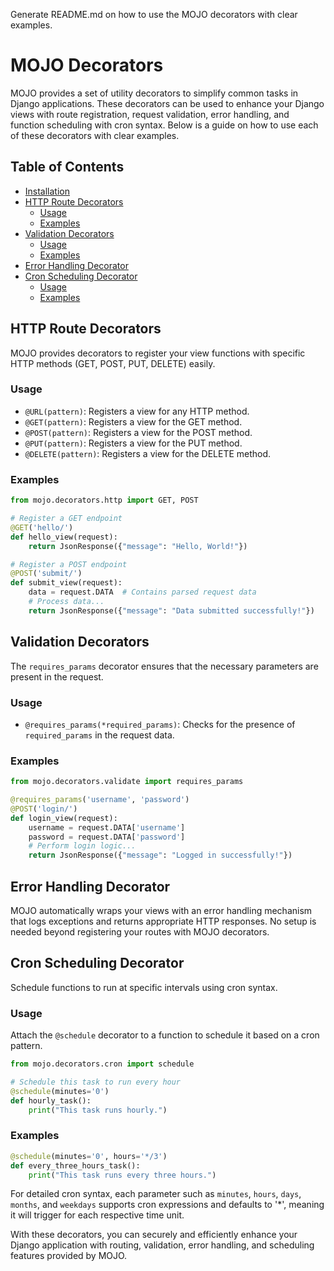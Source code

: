 Generate README.md on how to use the MOJO decorators with clear examples.

# MOJO Decorators

MOJO provides a set of utility decorators to simplify common tasks in Django applications. These decorators can be used to enhance your Django views with route registration, request validation, error handling, and function scheduling with cron syntax. Below is a guide on how to use each of these decorators with clear examples.

## Table of Contents
- [Installation](#installation)
- [HTTP Route Decorators](#http-route-decorators)
  - [Usage](#usage)
  - [Examples](#examples)
- [Validation Decorators](#validation-decorators)
  - [Usage](#usage-1)
  - [Examples](#examples-1)
- [Error Handling Decorator](#error-handling-decorator)
- [Cron Scheduling Decorator](#cron-scheduling-decorator)
  - [Usage](#usage-2)
  - [Examples](#examples-2)


## HTTP Route Decorators

MOJO provides decorators to register your view functions with specific HTTP methods (GET, POST, PUT, DELETE) easily.

### Usage

- `@URL(pattern)`: Registers a view for any HTTP method.
- `@GET(pattern)`: Registers a view for the GET method.
- `@POST(pattern)`: Registers a view for the POST method.
- `@PUT(pattern)`: Registers a view for the PUT method.
- `@DELETE(pattern)`: Registers a view for the DELETE method.

### Examples

```python
from mojo.decorators.http import GET, POST

# Register a GET endpoint
@GET('hello/')
def hello_view(request):
    return JsonResponse({"message": "Hello, World!"})

# Register a POST endpoint
@POST('submit/')
def submit_view(request):
    data = request.DATA  # Contains parsed request data
    # Process data...
    return JsonResponse({"message": "Data submitted successfully!"})
```

## Validation Decorators

The `requires_params` decorator ensures that the necessary parameters are present in the request.

### Usage

- `@requires_params(*required_params)`: Checks for the presence of `required_params` in the request data.

### Examples

```python
from mojo.decorators.validate import requires_params

@requires_params('username', 'password')
@POST('login/')
def login_view(request):
    username = request.DATA['username']
    password = request.DATA['password']
    # Perform login logic...
    return JsonResponse({"message": "Logged in successfully!"})
```

## Error Handling Decorator

MOJO automatically wraps your views with an error handling mechanism that logs exceptions and returns appropriate HTTP responses. No setup is needed beyond registering your routes with MOJO decorators.

## Cron Scheduling Decorator

Schedule functions to run at specific intervals using cron syntax.

### Usage

Attach the `@schedule` decorator to a function to schedule it based on a cron pattern.

```python
from mojo.decorators.cron import schedule

# Schedule this task to run every hour
@schedule(minutes='0')
def hourly_task():
    print("This task runs hourly.")
```

### Examples

```python
@schedule(minutes='0', hours='*/3')
def every_three_hours_task():
    print("This task runs every three hours.")
```

For detailed cron syntax, each parameter such as `minutes`, `hours`, `days`, `months`, and `weekdays` supports cron expressions and defaults to '*', meaning it will trigger for each respective time unit.

With these decorators, you can securely and efficiently enhance your Django application with routing, validation, error handling, and scheduling features provided by MOJO.
